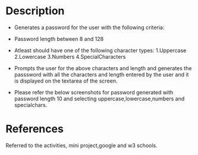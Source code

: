 # Description

- Generates a password for the user with the following criteria:

* Password length between 8 and 128

* Atleast should have one of the following character types:
  1.Uppercase
  2.Lowercase
  3.Numbers
  4.SpecialCharacters

* Prompts the user for the above characters and length and generates the passsword with all the characters and length entered by the user and it is displayed on the textarea of the screen.
* Please refer the below screenshots for password generated with password length 10 and selecting uppercase,lowercase,numbers and specialchars.

# References

Referred to the activities, mini project,google and w3 schools.
